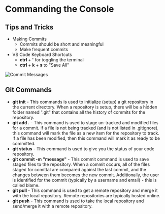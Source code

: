 # Commanding the Console 

## Tips and Tricks

- Making Commits
    - Commits should be short and meaningful
    - Make frequent commits
- VS Code Keyboard Shortcuts
    - **ctrl** + **'** for toggling the terminal
    - **ctrl** + **k** + **s** to "Save All"

![Commit Messages](https://imgs.xkcd.com/comics/git_commit.png)

## Git Commands

- **git init** - This commands is used to initialize (setup) a git repository in the current directory. When a repository is setup, there will be a hidden folder named ".git" that contains all the history of commits for the repository.
- **git add .** - This command is used to stage un-tracked and modified files for a commit. If a file is not being tracked (and is not listed in .gitignore), this command will mark the file as a new item for the repository to track. If a file has been modified, then this command will mark it as ready to be committed. 
- **git status** - This command is used to give you the status of your code repository.
- **git commit -m "message"** - This commit command is used to save staged files to the repository. When a commit occurs, all of the files staged for comittal are compared against the last commit, and the changes between them becomes the new commit. Additionally, the user is identified for the commit (typically by a username and email) - this is called blame.
- **git pull** - This command is used to get a remote repository and merge it with the local repository. Remote repositories are typically hosted online.
- **git push** - This command is used to take the local repository and send/merge it with a remote repository.
